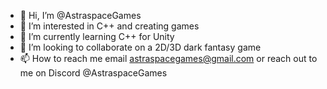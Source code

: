 - 👋 Hi, I’m @AstraspaceGames
- 👀 I’m interested in C++ and creating games
- 🌱 I’m currently learning C++ for Unity
- 💞️ I’m looking to collaborate on a 2D/3D dark fantasy game
- 📫 How to reach me email astraspacegames@gmail.com or reach out to me on Discord @AstraspaceGames

<!---
AstraspaceGames/AstraspaceGames is a ✨ special ✨ repository because its `README.md` (this file) appears on your GitHub profile.
You can click the Preview link to take a look at your changes.
--->
